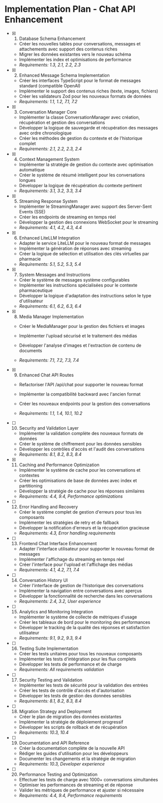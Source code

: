 # Implementation Plan - Chat API Enhancement

- [x] 1. Database Schema Enhancement



  - Créer les nouvelles tables pour conversations, messages et attachements avec support des contenus riches
  - Migrer les données existantes vers le nouveau schéma
  - Implémenter les index et optimisations de performance
  - _Requirements: 1.3, 2.1, 2.2, 2.3_

- [x] 2. Enhanced Message Schema Implementation
  - Créer les interfaces TypeScript pour le format de messages standard (compatible OpenAI)
  - Implémenter le support des contenus riches (texte, images, fichiers)
  - Créer les validateurs Zod pour les nouveaux formats de données
  - _Requirements: 1.1, 1.2, 7.1, 7.2_

- [x] 3. Conversation Manager Core
  - Implémenter la classe ConversationManager avec création, récupération et gestion des conversations
  - Développer la logique de sauvegarde et récupération des messages avec ordre chronologique
  - Créer les méthodes de gestion du contexte et de l'historique complet
  - _Requirements: 2.1, 2.2, 2.3, 2.4_

- [x] 4. Context Management System
  - Implémenter la stratégie de gestion du contexte avec optimisation automatique
  - Créer le système de résumé intelligent pour les conversations longues
  - Développer la logique de récupération du contexte pertinent
  - _Requirements: 3.1, 3.2, 3.3, 3.4_

- [x] 5. Streaming Response System
  - Implémenter le StreamingManager avec support des Server-Sent Events (SSE)
  - Créer les endpoints de streaming en temps réel
  - Développer la gestion des connexions WebSocket pour le streaming
  - _Requirements: 4.1, 4.2, 4.3, 4.4_

- [x] 6. Enhanced LiteLLM Integration
  - Adapter le service LiteLLM pour le nouveau format de messages
  - Implémenter la génération de réponses avec streaming
  - Créer la logique de sélection et utilisation des clés virtuelles par pharmacie
  - _Requirements: 5.1, 5.2, 5.3, 5.4_

- [x] 7. System Messages and Instructions
  - Créer le système de messages système configurables
  - Implémenter les instructions spécialisées pour le contexte pharmaceutique
  - Développer la logique d'adaptation des instructions selon le type d'utilisateur
  - _Requirements: 6.1, 6.2, 6.3, 6.4_

- [x] 8. Media Manager Implementation



  - Créer le MediaManager pour la gestion des fichiers et images
  - Implémenter l'upload sécurisé et le traitement des médias
  - Développer l'analyse d'images et l'extraction de contenu de documents



  - _Requirements: 7.1, 7.2, 7.3, 7.4_

- [x] 9. Enhanced Chat API Routes




  - Refactoriser l'API /api/chat pour supporter le nouveau format
  - Implémenter la compatibilité backward avec l'ancien format


  - Créer les nouveaux endpoints pour la gestion des conversations
  - _Requirements: 1.1, 1.4, 10.1, 10.2_

- [ ] 10. Security and Validation Layer
  - Implémenter la validation complète des nouveaux formats de données
  - Créer le système de chiffrement pour les données sensibles
  - Développer les contrôles d'accès et l'audit des conversations
  - _Requirements: 8.1, 8.2, 8.3, 8.4_

- [x] 11. Caching and Performance Optimization




  - Implémenter le système de cache pour les conversations et contextes
  - Créer les optimisations de base de données avec index et partitioning
  - Développer la stratégie de cache pour les réponses similaires
  - _Requirements: 4.4, 9.4, Performance optimizations_

- [ ] 12. Error Handling and Recovery
  - Créer le système complet de gestion d'erreurs pour tous les composants
  - Implémenter les stratégies de retry et de fallback
  - Développer la notification d'erreurs et la récupération gracieuse
  - _Requirements: 4.3, Error handling requirements_

- [ ] 13. Frontend Chat Interface Enhancement
  - Adapter l'interface utilisateur pour supporter le nouveau format de messages
  - Implémenter l'affichage du streaming en temps réel
  - Créer l'interface pour l'upload et l'affichage des médias
  - _Requirements: 4.1, 4.2, 7.1, 7.4_

- [ ] 14. Conversation History UI
  - Créer l'interface de gestion de l'historique des conversations
  - Implémenter la navigation entre conversations avec aperçus
  - Développer la fonctionnalité de recherche dans les conversations
  - _Requirements: 2.4, 3.2, User experience_

- [ ] 15. Analytics and Monitoring Integration
  - Implémenter le système de collecte de métriques d'usage
  - Créer les tableaux de bord pour le monitoring des performances
  - Développer le tracking de la qualité des réponses et satisfaction utilisateur
  - _Requirements: 9.1, 9.2, 9.3, 9.4_

- [ ] 16. Testing Suite Implementation
  - Créer les tests unitaires pour tous les nouveaux composants
  - Implémenter les tests d'intégration pour les flux complets
  - Développer les tests de performance et de charge
  - _Requirements: All requirements validation_

- [ ] 17. Security Testing and Validation
  - Implémenter les tests de sécurité pour la validation des entrées
  - Créer les tests de contrôle d'accès et d'autorisation
  - Développer les tests de gestion des données sensibles
  - _Requirements: 8.1, 8.2, 8.3, 8.4_

- [ ] 18. Migration Strategy and Deployment
  - Créer le plan de migration des données existantes
  - Implémenter la stratégie de déploiement progressif
  - Développer les scripts de rollback et de récupération
  - _Requirements: 10.3, 10.4_

- [ ] 19. Documentation and API Reference
  - Créer la documentation complète de la nouvelle API
  - Rédiger les guides d'utilisation pour les développeurs
  - Documenter les changements et la stratégie de migration
  - _Requirements: 10.3, Developer experience_

- [ ] 20. Performance Testing and Optimization
  - Effectuer les tests de charge avec 1000+ conversations simultanées
  - Optimiser les performances de streaming et de réponse
  - Valider les métriques de performance et ajuster si nécessaire
  - _Requirements: 4.4, 9.4, Performance requirements_